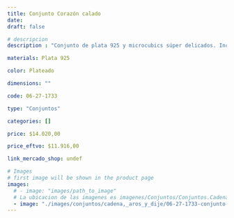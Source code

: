 ```yaml
---
title: Conjunto Corazón calado
date: 
draft: false

# descripcion
description : "Conjunto de plata 925 y microcubics súper delicados. Incluye cadena, dije y aros. Largo de la cadena a elección en 40, 45 o 50cm"

materials: Plata 925

color: Plateado

dimensions: ""

code: 06-27-1733

type: "Conjuntos"

categories: []

price: $14.020,00

price_eftvo: $11.916,00

link_mercado_shop: undef

# Images
# first image will be shown in the product page
images:
  # - image: "images/path_to_image"
  # La ubicacion de las imagenes es imagenes/Conjuntos/Conjuntos.Cadena, aros y dije/06-27-1733-conjunto-corazon-calado
  - image: "./images/conjuntos/cadena,_aros_y_dije/06-27-1733-conjunto-corazon-calado.jpg"
---
```

